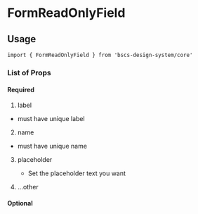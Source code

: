 # FormReadOnlyField

## Usage
`import { FormReadOnlyField } from 'bscs-design-system/core'`

<FormReadOnlyField
  label='Read-only Field'
  name='Read-only Field'
  placeholder='Placeholder Text'
/>

### List of Props
#### Required
1. label
  - must have unique label

2. name
  - must have unique name

3. placeholder
   - Set the placeholder text you want

4. ...other

#### Optional